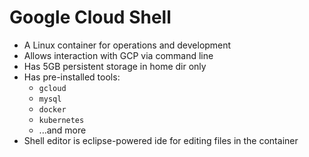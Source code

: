 # Google Cloud Shell

- A Linux container for operations and development 
- Allows interaction with GCP via command line
- Has 5GB persistent storage in home dir only
- Has pre-installed tools:
  - `gcloud`
  - `mysql`
  - `docker`
  - `kubernetes`
  - ...and more
- Shell editor is eclipse-powered ide for editing files in the container